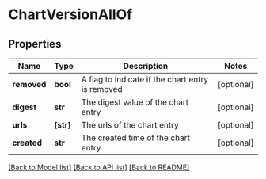 # ChartVersionAllOf


## Properties
Name | Type | Description | Notes
------------ | ------------- | ------------- | -------------
**removed** | **bool** | A flag to indicate if the chart entry is removed | [optional] 
**digest** | **str** | The digest value of the chart entry | [optional] 
**urls** | **[str]** | The urls of the chart entry | [optional] 
**created** | **str** | The created time of the chart entry | [optional] 

[[Back to Model list]](../README.md#documentation-for-models) [[Back to API list]](../README.md#documentation-for-api-endpoints) [[Back to README]](../README.md)


